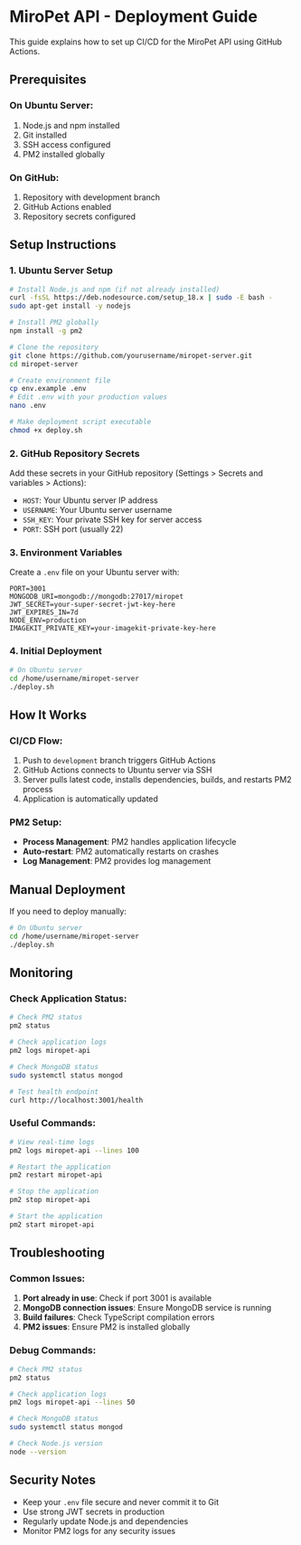 # MiroPet API - Deployment Guide

This guide explains how to set up CI/CD for the MiroPet API using GitHub Actions.

## Prerequisites

### On Ubuntu Server:

1. Node.js and npm installed
2. Git installed
3. SSH access configured
4. PM2 installed globally

### On GitHub:

1. Repository with development branch
2. GitHub Actions enabled
3. Repository secrets configured

## Setup Instructions

### 1. Ubuntu Server Setup

```bash
# Install Node.js and npm (if not already installed)
curl -fsSL https://deb.nodesource.com/setup_18.x | sudo -E bash -
sudo apt-get install -y nodejs

# Install PM2 globally
npm install -g pm2

# Clone the repository
git clone https://github.com/yourusername/miropet-server.git
cd miropet-server

# Create environment file
cp env.example .env
# Edit .env with your production values
nano .env

# Make deployment script executable
chmod +x deploy.sh
```

### 2. GitHub Repository Secrets

Add these secrets in your GitHub repository (Settings > Secrets and variables > Actions):

- `HOST`: Your Ubuntu server IP address
- `USERNAME`: Your Ubuntu server username
- `SSH_KEY`: Your private SSH key for server access
- `PORT`: SSH port (usually 22)

### 3. Environment Variables

Create a `.env` file on your Ubuntu server with:

```env
PORT=3001
MONGODB_URI=mongodb://mongodb:27017/miropet
JWT_SECRET=your-super-secret-jwt-key-here
JWT_EXPIRES_IN=7d
NODE_ENV=production
IMAGEKIT_PRIVATE_KEY=your-imagekit-private-key-here
```

### 4. Initial Deployment

```bash
# On Ubuntu server
cd /home/username/miropet-server
./deploy.sh
```

## How It Works

### CI/CD Flow:

1. Push to `development` branch triggers GitHub Actions
2. GitHub Actions connects to Ubuntu server via SSH
3. Server pulls latest code, installs dependencies, builds, and restarts PM2 process
4. Application is automatically updated

### PM2 Setup:

- **Process Management**: PM2 handles application lifecycle
- **Auto-restart**: PM2 automatically restarts on crashes
- **Log Management**: PM2 provides log management

## Manual Deployment

If you need to deploy manually:

```bash
# On Ubuntu server
cd /home/username/miropet-server
./deploy.sh
```

## Monitoring

### Check Application Status:

```bash
# Check PM2 status
pm2 status

# Check application logs
pm2 logs miropet-api

# Check MongoDB status
sudo systemctl status mongod

# Test health endpoint
curl http://localhost:3001/health
```

### Useful Commands:

```bash
# View real-time logs
pm2 logs miropet-api --lines 100

# Restart the application
pm2 restart miropet-api

# Stop the application
pm2 stop miropet-api

# Start the application
pm2 start miropet-api
```

## Troubleshooting

### Common Issues:

1. **Port already in use**: Check if port 3001 is available
2. **MongoDB connection issues**: Ensure MongoDB service is running
3. **Build failures**: Check TypeScript compilation errors
4. **PM2 issues**: Ensure PM2 is installed globally

### Debug Commands:

```bash
# Check PM2 status
pm2 status

# Check application logs
pm2 logs miropet-api --lines 50

# Check MongoDB status
sudo systemctl status mongod

# Check Node.js version
node --version
```

## Security Notes

- Keep your `.env` file secure and never commit it to Git
- Use strong JWT secrets in production
- Regularly update Node.js and dependencies
- Monitor PM2 logs for any security issues
